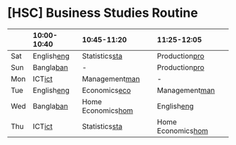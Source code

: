 # [HSC] Business Studies Routine

|			|10:00-10:40	|10:45-11:20		|11:25-12:05		|
|	:---	|	:---		|	:---			|	:---			|
|	Sat		|English[eng]	|Statistics[sta]	|Production[pro]	|
|	Sun		|Bangla[ban]	|		-			|Production[pro]	|
|	Mon		|ICT[ict]		|Management[man]	|		-			|
|	Tue		|English[eng]	|Economics[eco]		|Management[man]	|
|	Wed		|Bangla[ban]	|Home Economics[hom]|English[eng]		|
|	Thu		|ICT[ict]		|Statistics[sta]	|Home Economics[hom]|

[ban]: https://us04web.zoom.us/j/73162499099?pwd=S3dtU0g2Ylk2YXo5UlMvZm5RWEsydz09
[eco]: https://us04web.zoom.us/j/73573816326?pwd=ZTVrZzhSL3g3OEdYd1lLSm1CSWNQZz09
[eng]: https://us04web.zoom.us/j/78866341890?pwd=TFQrUldmbVQ5OFIvaVpld0grTDg0dz09
[hom]: https://us04web.zoom.us/j/78919728882?pwd=NkRKaU9sZHVZcjQwUXdYamczZTFuZz09
[ict]: https://us04web.zoom.us/j/72100793029?pwd=Z2ZFcTNPcWQvWGVFVy9vbjdWZ1RVUT09
[man]: https://us04web.zoom.us/j/79185273363?pwd=bVllbXdwOE45YUNBREd2STFZZmJMUT09
[pro]: https://us04web.zoom.us/j/73557247602?pwd=OVovMHlOVitlb1NIc2ZRcnQ2SjliZz09
[acc]: https://us04web.zoom.us/j/71345472123?pwd=ekRRbkJyNEplVkF6T24wcnpFUENrQT09
[sta]: https://us04web.zoom.us/j/77375222083?pwd=SGRQaWFCVmh1QzZabTFNSDRzV2t2Zz09
